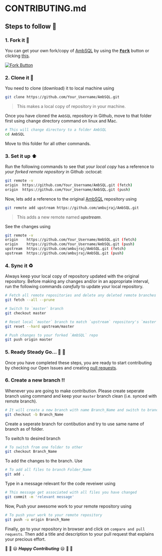 # CONTRIBUTING.md

## Steps to follow :scroll:

### 1. Fork it :fork_and_knife:

You can get your own fork/copy of [AmbSQL](https://github.com/ambujraj/AmbSQL) by using the <a href="https://github.com/ambujraj/AmbSQL/new/master?readme=1#fork-destination-box"><kbd><b>Fork</b></kbd></a> button or clicking [this](https://github.com/ambujraj/AmbSQL/fork).

 [![Fork Button](https://help.github.com/assets/images/help/repository/fork_button.jpg)](https://github.com/ambujraj/AmbSQL)

### 2. Clone it :busts_in_silhouette:

You need to clone (download) it to local machine using

```sh
git clone https://github.com/Your_Username/AmbSQL.git
```

> This makes a local copy of repository in your machine.

Once you have cloned the `AmbSQL` repository in Github, move to that folder first using change directory command on linux and Mac.

```sh
# This will change directory to a folder AmbSQL
cd AmbSQL
```

Move to this folder for all other commands.

### 3. Set it up :arrow_up:

Run the following commands to see that *your local copy* has a reference to *your forked remote repository* in Github :octocat:

```sh
git remote -v
origin  https://github.com/Your_Username/AmbSQL.git (fetch)
origin  https://github.com/Your_Username/AmbSQL.git (push)
```

Now, lets add a reference to the original [AmbSQL](https://github.com/ambujraj/AmbSQL) repository using

```sh
git remote add upstream https://github.com/ambujraj/AmbSQL.git
```

> This adds a new remote named ***upstream***.

See the changes using

```sh
git remote -v
origin    https://github.com/Your_Username/AmbSQL.git (fetch)
origin    https://github.com/Your_Username/AmbSQL.git (push)
upstream  https://github.com/ambujraj/AmbSQL.git (fetch)
upstream  https://github.com/ambujraj/AmbSQL.git (push)
```

### 4. Sync it :recycle:

Always keep your local copy of repository updated with the original repository.
Before making any changes and/or in an appropriate interval, run the following commands *carefully* to update your local repository.

```sh
# Fetch all remote repositories and delete any deleted remote branches
git fetch --all --prune

# Switch to `master` branch
git checkout master

# Reset local `master` branch to match `upstream` repository's `master` branch
git reset --hard upstream/master

# Push changes to your forked `AmbSQL` repo
git push origin master
```

### 5. Ready Steady Go... :turtle: :rabbit2:

Once you have completed these steps, you are ready to start contributing by checking our Open Issues and creating [pull requests](https://github.com/ambujraj/AmbSQL/pulls).

### 6. Create a new branch :bangbang:

Whenever you are going to make contribution. Please create seperate branch using command and keep your `master` branch clean (i.e. synced with remote branch).

```sh
# It will create a new branch with name Branch_Name and switch to branch Branch_Name
git checkout -b Branch_Name
```

Create a seperate branch for contibution and try to use same name of branch as of folder.

To switch to desired branch

```sh
# To switch from one folder to other
git checkout Branch_Name
```

To add the changes to the branch. Use

```sh
# To add all files to branch Folder_Name
git add .
```

Type in a message relevant for the code reveiwer using

```sh
# This message get associated with all files you have changed
git commit -m 'relevant message'
```

Now, Push your awesome work to your remote repository using

```sh
# To push your work to your remote repository
git push -u origin Branch_Name
```

Finally, go to your repository in browser and click on `compare and pull requests`.
Then add a title and description to your pull request that explains your precious effort.

:tada: :confetti_ball: :smiley: _**Happy Contributing**_ :smiley: :confetti_ball: :tada:
